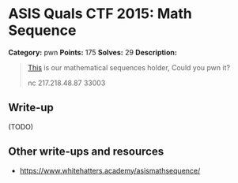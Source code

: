 # ASIS Quals CTF 2015: Math Sequence

**Category:** pwn
**Points:** 175
**Solves:** 29
**Description:**

> [This](http://tasks.asis-ctf.ir/math_sequence_3a36703d4b1e398b29e522d508cf3828) is our mathematical sequences holder, Could you pwn it?
>
> nc 217.218.48.87 33003

## Write-up

(TODO)

## Other write-ups and resources

* <https://www.whitehatters.academy/asismathsequence/>
